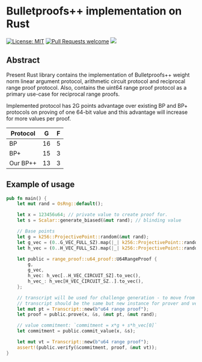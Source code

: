 # Bulletproofs++ implementation on Rust


[![License: MIT](https://img.shields.io/badge/License-MIT-yellow.svg)](https://opensource.org/licenses/MIT)
[![Pull Requests welcome](https://img.shields.io/badge/PRs-welcome-ff69b4.svg?style=flat-square)](https://github.com/distributed-lab/bp-pp/issues)
<a href="https://github.com/distributed-lab/bp-pp">
<img src="https://img.shields.io/github/stars/distributed-lab/bp-pp?style=social"/>
</a>

## Abstract

Present Rust library contains the implementation of Bulletproofs++ weight norm linear argument protocol, arithmetic
circuit protocol and reciprocal range proof protocol. Also, contains the uint64 range proof protocol as a primary
use-case for reciprocal range proofs.

Implemented protocol has 2G points advantage over existing BP and BP+ protocols on proving of one 64-bit value and this
advantage will increase for more values per proof.

| Protocol | G | F |
|---------- |---- |--- |
| BP | 16 | 5 |
| BP+ | 15 | 3 |
| Our BP++ | 13 | 3 |

## Example of usage

```rust
pub fn main() {
    let mut rand = OsRng::default();

    let x = 123456u64; // private value to create proof for.
    let s = Scalar::generate_biased(&mut rand); // blinding value

    // Base points
    let g = k256::ProjectivePoint::random(&mut rand);
    let g_vec = (0..G_VEC_FULL_SZ).map(|_| k256::ProjectivePoint::random(&mut rand)).collect::<Vec<ProjectivePoint>>();
    let h_vec = (0..H_VEC_FULL_SZ).map(|_| k256::ProjectivePoint::random(&mut rand)).collect::<Vec<ProjectivePoint>>();

    let public = range_proof::u64_proof::U64RangeProof {
        g,
        g_vec,
        h_vec: h_vec[..H_VEC_CIRCUIT_SZ].to_vec(),
        h_vec_: h_vec[H_VEC_CIRCUIT_SZ..].to_vec(),
    };

    // transcript will be used for challenge generation - to move from interactive to non-interactive protocol.
    // transcript should be the same but new instance for prover and verifier. 
    let mut pt = Transcript::new(b"u64 range proof");
    let proof = public.prove(x, &s, &mut pt, &mut rand);

    // value commitment: `commitment = x*g + s*h_vec[0]`
    let commitment = public.commit_value(x, &s);

    let mut vt = Transcript::new(b"u64 range proof");
    assert!(public.verify(&commitment, proof, &mut vt));
}
```